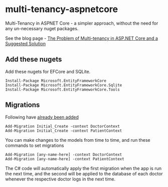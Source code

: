 # multi-tenancy-aspnetcore
Multi-Tenancy in ASPNET Core - a simpler approach, without the need for any un-necessary nuget packages.

See the blog page - [The Problem of Multi-tenancy in ASP.NET Core and a Suggested Solution](https://hoven.in/aspnet-core/multitenancy-problem-and-solutions.html)

## Add these nugets
Add these nugets for EFCore and SQLite. 
```
Install-Package Microsoft.EntityFrameworkCore
Install-Package Microsoft.EntityFrameworkCore.Sqlite
Install-Package Microsoft.EntityFrameworkCore.Tools
```

## Migrations
Following have <ins>already been added</ins>
```
Add-Migration Initial_Create -context DoctorContext
Add-Migration Initial_Create -context PatientContext
```

You can make changes to the models from time to time, and run these commands to set migrations
```
Add-Migration [any-name-here] -context DoctorContext
Add-Migration [any-name-here] -context PatientContext
```

The C# code will automatically apply the first migration when the app is run the next time, and the second will be applied to the database of each doctor whenever the respective doctor logs in the next time.
